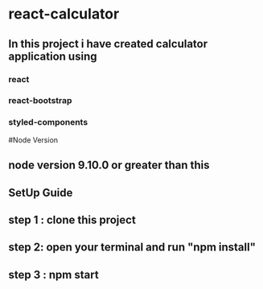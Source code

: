 # react-calculator
## In this project i have created calculator application using

### react
### react-bootstrap
### styled-components
#Node Version
## node version 9.10.0 or greater than this
## SetUp Guide
## step 1 : clone this project
## step 2: open your terminal and run "npm install"
## step 3 : npm start
